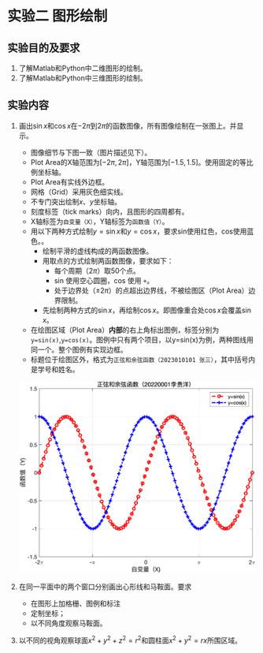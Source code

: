 # 实验二 图形绘制

## 实验目的及要求

1. 了解Matlab和Python中二维图形的绘制。
2. 了解Matlab和Python中三维图形的绘制。

## 实验内容

1. 画出$\sin x$和$\cos x$在$-2 \pi$到$2 \pi$的函数图像，所有图像绘制在一张图上。并显示。
    - 图像细节与下图一致（图片描述见下）。
    - Plot Area的X轴范围为$\left [ -2\pi, 2\pi\right ]$，Y轴范围为$\left [ -1.5, 1.5 \right ]$。使用固定的等比例坐标轴。
    - Plot Area有实线外边框。
    - 网格（Grid）采用灰色细实线。
    - 不专门突出绘制$x$、$y$坐标轴。
    - 刻度标签（tick marks）向内，且图形的四周都有。
    - X轴标签为`自变量（X）`，Y轴标签为`函数值（Y）`。
    - 用以下两种方式绘制$y=\sin x$和$y=\cos x$，要求sin使用红色，cos使用蓝色。。
        - 绘制平滑的虚线构成的两函数图像。
        - 用取点的方式绘制两函数图像，要求如下：
            - 每个周期（$2\pi$）取50个点。
            - sin 使用空心圆圈，cos 使用 `+`。
            - 处于边界处（$\pm 2\pi$）的点超出边界线，不被绘图区（Plot Area）边界限制。
        - 先绘制两种方式的$\sin x$，再绘制$\cos x$。即图像重合处$\cos x$会覆盖$\sin x$。
    - 在绘图区域（Plot Area）**内部**的右上角标出图例，标签分别为`y=sin(x)`,`y=cos(x)`。图例中只有两个项目，以y=sin(x)为例，两种图线用同一个。整个图例有实现边框。
    - 标题位于绘图区外，格式为`正弦和余弦函数（2023010101 张三）`，其中括号内是学号和姓名。

    ![实验2-1参考图](实验2示例图.png)
    
2. 在同一平面中的两个窗口分别画出心形线和马鞍面。要求
    - 在图形上加格栅、图例和标注
    - 定制坐标；
    - 以不同角度观察马鞍面。
3. 以不同的视角观察球面$x^2 + y^2 + z^2 = r^2$和圆柱面$x^2+y^2=rx$所围区域。